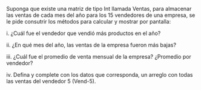 Suponga que existe una matriz de tipo Int llamada Ventas, para almacenar las ventas de cada mes del año para los 15 vendedores de una empresa, se le pide consutrir los métodos para calcular y mostrar por pantalla:

i. ¿Cuál fue el vendedor que vendió más productos en el año?

ii. ¿En qué mes del año, las ventas de la empresa fueron más bajas?

iii. ¿Cuál fue el promedio de venta mensual de la empresa? ¿Promedio por vendedor?

iv. Defina y complete con los datos que corresponda, un arreglo con todas las ventas del vendedor 5 (Vend-5).

